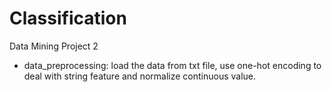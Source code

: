 # Classification
Data Mining Project 2
- data_preprocessing: load the data from txt file, use one-hot encoding to deal with string feature and normalize continuous value. 
